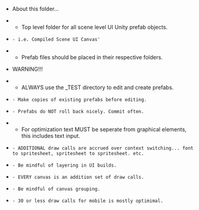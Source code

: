 * About this folder...
*   - Top level folder for all scene level UI Unity prefab objects.
*     - i.e. Compiled Scene UI Canvas'
*   - Prefab files should be placed in their respective folders.

* WARNING!!!
*   - ALWAYS use the _TEST directory to edit and create prefabs. 
*     - Make copies of existing prefabs before editing.
*     - Prefabs do NOT roll back nicely. Commit often.
*   - For optimization text MUST be seperate from graphical elements, this includes text input.
*     - ADDITIONAL draw calls are accrued over context switching... font to spritesheet, spritesheet to spritesheet. etc.
*     - Be mindful of layering in UI builds.
*     - EVERY canvas is an addition set of draw calls.
*     - Be mindful of canvas grouping.
*     - 30 or less draw calls for mobile is mostly optimimal.
